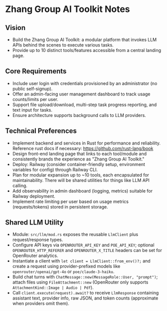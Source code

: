# Zhang Group AI Toolkit Notes

## Vision
- Build the Zhang Group AI Toolkit: a modular platform that invokes LLM APIs behind the scenes to execute various tasks.
- Provide up to 10 distinct tools/features accessible from a central landing page.

## Core Requirements
- Include user login with credentials provisioned by an administrator (no public self-signup).
- Offer an admin-facing user management dashboard to track usage counts/limits per user.
- Support file upload/download, multi-step task progress reporting, and text input for tasks.
- Ensure architecture supports background calls to LLM providers.

## Technical Preferences
- Implement backend and services in Rust for performance and reliability. Reference rust docs if necessary: https://github.com/rust-lang/book
- Design front-end landing page that links to each tool/module and consistently brands the experience as "Zhang Group AI Toolkit."
- Deploy: Railway (consider container-friendly setup, environment variables for config) through Railway CLI.
- Plan for modular expansion up to ~10 tools, each encapsulated for maintainability. There will be shared utilities for things like LLM API calling.
- Add observability in admin dashboard (logging, metrics) suitable for Railway deployment.
- Implement rate limiting per user based on usage metrics (requests/tokens) stored in persistent storage.

## Shared LLM Utility
- Module: `src/llm/mod.rs` exposes the reusable `LlmClient` plus request/response types.
- Configure API keys via `OPENROUTER_API_KEY` and `POE_API_KEY`; optional `OPENROUTER_HTTP_REFERER` and `OPENROUTER_X_TITLE` headers can be set for OpenRouter analytics.
- Instantiate a client with `let client = LlmClient::from_env()?;` and create a request using provider-prefixed models like `openrouter/openai/gpt-4o` or `poe/claude-3-haiku`.
- Build chat turns with `ChatMessage::new(MessageRole::User, "prompt")`; attach files using `FileAttachment::new` (OpenRouter only supports `AttachmentKind::Image | Audio | Pdf`).
- Call `client.execute(request).await?` to receive `LlmResponse` containing assistant text, provider info, raw JSON, and token counts (approximate when providers omit them).
